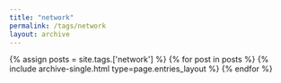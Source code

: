 ```yaml
---
title: "network"
permalink: /tags/network
layout: archive
---
```


{% assign posts = site.tags.['network'] %}
{% for post in posts %} {% include archive-single.html type=page.entries_layout %} {% endfor %}
